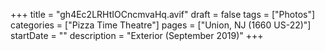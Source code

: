 +++
title = "gh4Ec2LRHtIOCncmvaHq.avif"
draft = false
tags = ["Photos"]
categories = ["Pizza Time Theatre"]
pages = ["Union, NJ (1660 US-22)"]
startDate = ""
description = "Exterior (September 2019)"
+++

